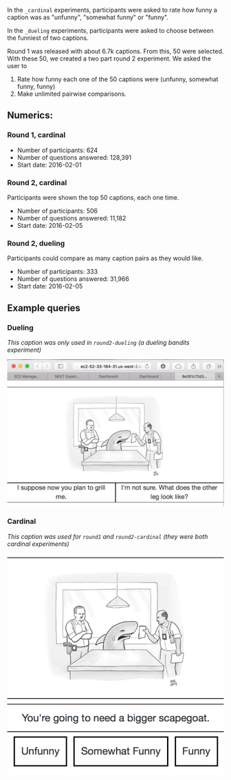 In the `_cardinal` experiments, participants were asked to rate how funny a
caption was as "unfunny", "somewhat funny" or "funny".

In the `_dueling` experiments, participants were asked to choose between the
funniest of two captions.

Round 1 was released with about 6.7k captions. From this, 50 were selected.
With these 50, we created a two part round 2 experiment. We asked the user to

1. Rate how funny each one of the 50 captions were (unfunny, somewhat funny,
   funny)
2. Make unlimited pairwise comparisons.

## Numerics:
### Round 1, cardinal
* Number of participants: 624
* Number of questions answered: 128,391
* Start date: 2016-02-01

### Round 2, cardinal
Participants were shown the top 50 captions, each one time.

* Number of participants: 506
* Number of questions answered: 11,182
* Start date: 2016-02-05

### Round 2, dueling
Participants could compare as many caption pairs as they would like.

* Number of participants: 333
* Number of questions answered: 31,966
* Start date: 2016-02-05

## Example queries
### Dueling
*This caption was only used in `round2-dueling` (a dueling bandits experiment)*

![](dueling.png)

### Cardinal
*This caption was used for `round1` and `round2-cardinal` (they were both
cardinal experiments)*

![](cardinal.png)
